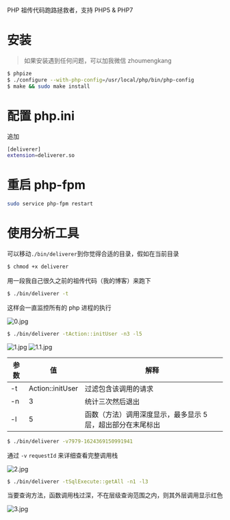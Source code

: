 PHP 祖传代码跑路拯救者，支持 PHP5 & PHP7

# 安装

> 如果安装遇到任何问题，可以加我微信 zhoumengkang

```bash
$ phpize
$ ./configure --with-php-config=/usr/local/php/bin/php-config
$ make && sudo make install
```
# 配置 php.ini
追加
```bash
[deliverer]
extension=deliverer.so
```
# 重启 php-fpm
```bash
sudo service php-fpm restart
```

# 使用分析工具
可以移动`./bin/deliverer`到你觉得合适的目录，假如在当前目录
```bash
$ chmod +x deliverer
```
用一段我自己很久之前的祖传代码（我的博客）来跑下
```bash
$ ./bin/deliverer -t
```
这样会一直监控所有的 php 进程的执行

![0.jpg](https://static.mengkang.net/upload/image/2021/0623/1624420468155102.jpg)


```bash
$ ./bin/deliverer -tAction::initUser -n3 -l5
```

![1.jpg](https://static.mengkang.net/upload/image/2021/0623/1624420481407372.jpg)
![1.1.jpg](https://static.mengkang.net/upload/image/2021/0623/1624420488305285.jpg)


参数 | 值 | 解释
-----|-----|-----
-t | Action::initUser | 过滤包含该调用的请求
-n | 3 | 统计三次然后退出
-l | 5 | 函数（方法）调用深度显示，最多显示 5 层，超出部分在末尾标出


```bash
$ ./bin/deliverer -v7979-1624369150991941
```
通过 `-v` `requestId` 来详细查看完整调用栈

![2.jpg](https://static.mengkang.net/upload/image/2021/0623/1624420502378165.jpg)


```bash
$ ./bin/deliverer -tSqlExecute::getAll -n1 -l3
```

当要查询方法，函数调用栈过深，不在层级查询范围之内，则其外层调用显示红色

![3.jpg](https://static.mengkang.net/upload/image/2021/0623/1624420511944914.jpg)